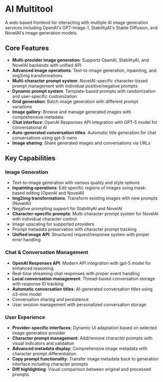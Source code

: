 # AI Multitool

A web-based frontend for interacting with multiple AI image generation services including OpenAI's GPT-Image-1, StabilityAI's Stable Diffusion, and NovelAI's image generation models.

## Core Features

- **Multi-provider image generation**: Supports OpenAI, StabilityAI, and NovelAI backends with unified API
- **Advanced image operations**: Text-to-image generation, inpainting, and img2img transformations
- **Multi-character prompt system**: NovelAI-specific character-based prompt management with individual positive/negative prompts
- **Dynamic prompt system**: Template-based prompts with randomization and user-specific customization
- **Grid generation**: Batch image generation with different prompt variations
- **Image gallery**: Browse and manage generated images with comprehensive metadata
- **Chat interface**: OpenAI Responses API integration with GPT-5 model for conversational AI
- **Auto-generated conversation titles**: Automatic title generation for chat conversations using gpt-5-nano
- **Image sharing**: Share generated images and conversations via URLs

## Key Capabilities

### Image Generation
- Text-to-image generation with various quality and style options
- **Inpainting operations**: Edit specific regions of images using mask-based editing (OpenAI and NovelAI)
- **Img2img transformations**: Transform existing images with new prompts (NovelAI)
- Negative prompting support for StabilityAI and NovelAI
- **Character-specific prompts**: Multi-character prompt system for NovelAI with individual character control
- Image upscaling for supported providers
- Prompt metadata preservation with character prompt tracking
- **Unified image API**: Structured request/response system with proper error handling

### Chat & Conversation Management
- **OpenAI Responses API**: Modern API integration with gpt-5 model for enhanced reasoning
- Real-time streaming chat responses with proper event handling
- **Local conversation management**: Thread-based conversation storage with response ID tracking
- **Automatic conversation titles**: AI-generated conversation titles using o3-mini model
- Conversation sharing and persistence
- User session management with personalized conversation storage

### User Experience
- **Provider-specific interfaces**: Dynamic UI adaptation based on selected image generation provider
- **Character prompt management**: Add/remove character prompts with visual indicators and validation
- **Advanced metadata display**: Comprehensive image metadata with character prompt differentiation
- **Copy prompt functionality**: Transfer image metadata back to generation interface including character prompts
- **Diff highlighting**: Visual comparison between original and processed prompts